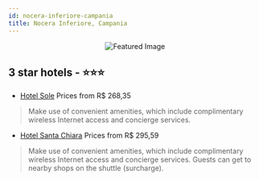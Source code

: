 ```yaml
---
id: nocera-inferiore-campania
title: Nocera Inferiore, Campania
---
```


<center><img src="https://i.travelapi.com/hotels/17000000/16540000/16533300/16533219/53882395_z.jpg" alt="Featured Image" /></center>


##  3 star hotels - ⭐️⭐️⭐️

-    [Hotel Sole](https://us.hurb.com/hotels/nocera-inferiore/hotel-sole-JNP-JP363285?cmp=18055) Prices from R$ 268,35
   > Make use of convenient amenities, which include complimentary wireless Internet access and concierge services.
-    [Hotel Santa Chiara](https://us.hurb.com/hotels/nocera-inferiore/hotel-santa-chiara-JNP-JP258764?cmp=18055) Prices from R$ 295,59
   > Make use of convenient amenities, which include complimentary wireless Internet access and concierge services. Guests can get to nearby shops on the shuttle (surcharge).
